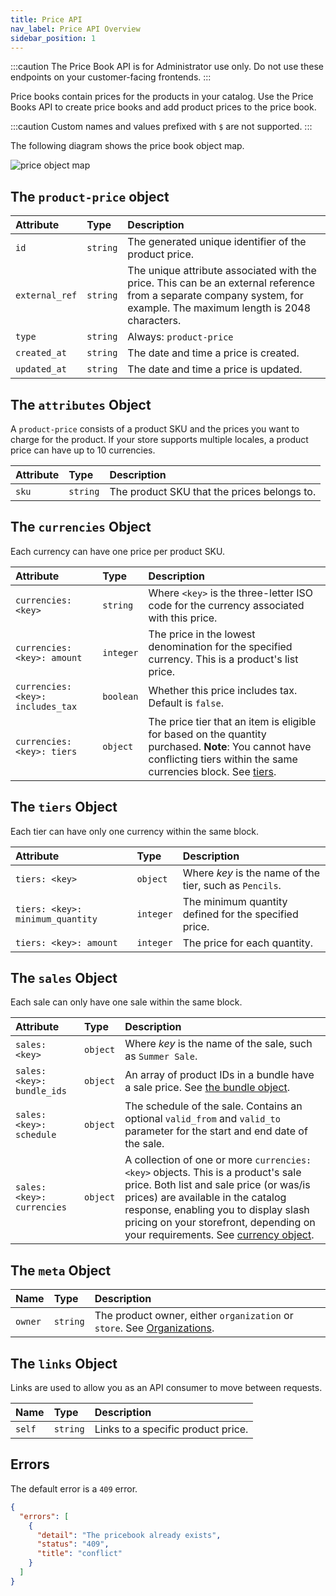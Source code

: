 ```yaml
---
title: Price API
nav_label: Price API Overview
sidebar_position: 1
---
```


:::caution
The Price Book API is for Administrator use only. Do not use these endpoints on your customer-facing frontends.
:::

Price books contain prices for the products in your catalog. Use the Price Books API to create price books and add product prices to the price book.

:::caution 
Custom names and values prefixed with `$` are not supported.
:::

The following diagram shows the price book object map.

![price object map](/assets/pb-price-object-map.png)

## The `product-price` object

| Attribute               | Type | Description                                                                                                                                                           |
|:------------------------| :--- |:----------------------------------------------------------------------------------------------------------------------------------------------------------------------|
| `id`                    | `string`| The generated unique identifier of the product price.                                                                                                                 |
| `external_ref`          | `string` | The unique attribute associated with the price. This can be an external reference from a separate company system, for example. The maximum length is 2048 characters. |
| `type`                  | `string` | Always: `product-price`                                                                                                                                               |
| `created_at` | `string` | The date and time a price is created. |
| `updated_at` | `string` | The date and time a price is updated. |

## The `attributes` Object

A `product-price` consists of a product SKU and the prices you want to charge for the product. If your store supports multiple locales, a product price can have up to 10 currencies. 

| Attribute | Type     | Description                                 |
|:----------|:---------|:--------------------------------------------|
| `sku`     | `string` | The product SKU that the prices belongs to. |

## The `currencies` Object

Each currency can have one price per product SKU.

| Attribute                         | Type      | Description                                                                                                                                                                                |
|:----------------------------------|:----------|:-------------------------------------------------------------------------------------------------------------------------------------------------------------------------------------------|
| `currencies: <key>`               | `string`  | Where `<key>` is the three-letter ISO code for the currency associated with this price.                                                                                                    |
| `currencies: <key>: amount`       | `integer` | The price in the lowest denomination for the specified currency. This is a product's list price.                                                                                           |
| `currencies: <key>: includes_tax` | `boolean` | Whether this price includes tax. Default is `false`.                                                                                                                                       |
| `currencies: <key>: tiers`        | `object`  | The price tier that an item is eligible for based on the quantity purchased. **Note**: You cannot have conflicting tiers within the same currencies block. See [tiers](#the-tiers-object). |

## The `tiers` Object

Each tier can have only one currency within the same block.

| Attribute | Type | Description                                             |
| :--- | :--- |:--------------------------------------------------------|
| `tiers: <key>` | `object` | Where *key* is the name of the tier, such as `Pencils`. |
| `tiers: <key>: minimum_quantity` | `integer` | The minimum quantity defined for the specified price.   |
| `tiers: <key>: amount` | `integer` | The price for each quantity.                            |

## The `sales` Object

Each sale can only have one sale within the same block.

| Attribute                  | Type | Description                                                                                                                                                                                                                                                                                                          |
|:---------------------------| :--- |:---------------------------------------------------------------------------------------------------------------------------------------------------------------------------------------------------------------------------------------------------------------------------------------------------------------------|
| `sales: <key>`             | `object` | Where *key* is the name of the sale, such as `Summer Sale`.                                                                                                                                                                                                                                                          |
| `sales: <key>: bundle_ids` | `object` | An array of product IDs in a bundle have a sale price.  See [the bundle object](/docs/pxm/products/pxm-bundles/pxm-bundles-api/pxm-bundles-api-overview).                                        |
| `sales: <key>: schedule`   | `object` | The schedule of the sale. Contains an optional `valid_from` and `valid_to` parameter for the start and end date of the sale.                                                                                                                                                                                         |
| `sales: <key>: currencies` | `object` | A collection of one or more `currencies: <key>` objects. This is a product's sale price. Both list and sale price (or was/is prices) are available in the catalog response, enabling you to display slash pricing on your storefront, depending on your requirements. See [currency object](#the-currencies-object). |

## The `meta` Object

| Name | Type | Description |
| :--- | :--- | :--- |
| `owner` | `string` | The product owner,  either `organization` or `store`. See [Organizations](/docs/commerce-cloud/organizations/overview). |

## The `links` Object

Links are used to allow you as an API consumer to move between requests.

| Name    | Type | Description                        |
|:--------| :--- |:-----------------------------------|
| `self`  | `string` | Links to a specific product price. |

## Errors

The default error is a `409` error.

```json
{
  "errors": [
    {
      "detail": "The pricebook already exists",
      "status": "409",
      "title": "conflict"
    }
  ]
}
```

